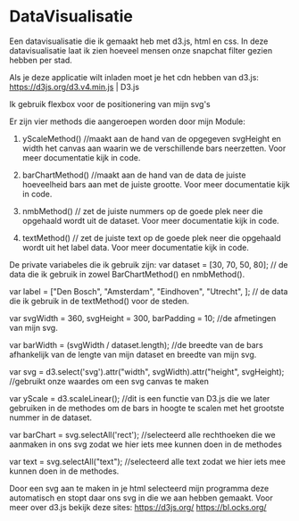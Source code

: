 # DataVisualisatie
Een datavisualisatie die ik gemaakt heb met d3.js, html en css. 
In deze datavisualisatie laat ik zien hoeveel mensen onze snapchat filter gezien hebben per stad.

Als je deze applicatie wilt inladen moet je het cdn hebben van d3.js:
https://d3js.org/d3.v4.min.js | D3.js

Ik gebruik flexbox voor de positionering van mijn svg's


Er zijn vier methods die aangeroepen worden door mijn Module:

1. yScaleMethod() //maakt aan de hand van de opgegeven svgHeight en width het canvas aan waarin we de verschillende bars neerzetten. Voor meer documentatie kijk in code.
  
2. barChartMethod() //maakt aan de hand van de data de juiste hoeveelheid bars aan met de juiste grootte. Voor meer documentatie kijk in code.

3. nmbMethod() // zet de juiste nummers op de goede plek neer die opgehaald wordt uit de dataset. Voor meer documentatie kijk in code.

4. textMethod()   // zet de juiste text op de goede plek neer die opgehaald wordt uit het label data. Voor meer documentatie kijk in code.


De private variabeles die ik gebruik zijn:
var dataset = [30, 70, 50, 80]; // de data die ik gebruik in zowel BarChartMethod() en nmbMethod().

var label = ["Den Bosch", "Amsterdam", "Eindhoven", "Utrecht", ]; // de data die ik gebruik in de textMethod() voor de steden.

var svgWidth = 360, svgHeight = 300, barPadding = 10; //de afmetingen van mijn svg.

var barWidth = (svgWidth / dataset.length); //de breedte van de bars afhankelijk van de lengte van mijn dataset en breedte van mijn svg.

var svg =  d3.select('svg').attr("width", svgWidth).attr("height", svgHeight); //gebruikt onze waardes om een svg canvas te maken

var yScale = d3.scaleLinear(); //dit is een functie van D3.js die we later gebruiken in de methodes om de bars in hoogte te scalen met het grootste nummer in de dataset.

var barChart = svg.selectAll('rect'); //selecteerd alle rechthoeken die we aanmaken in ons svg zodat we hier iets mee kunnen doen in de methodes
   
var text = svg.selectAll("text"); //selecteerd alle text zodat we hier iets mee kunnen doen in de methodes.


Door een svg aan te maken in je html selecteerd mijn programma deze automatisch en stopt daar ons svg in die we aan hebben gemaakt.
Voor meer over d3.js bekijk deze sites:
https://d3js.org/
https://bl.ocks.org/ 
